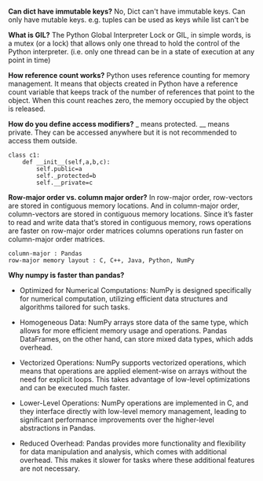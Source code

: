 **Can dict have immutable keys?**
No, Dict can't have immutable keys. Can only have mutable keys.
e.g. tuples can be used as keys while list can't be

**What is GIL?**
The Python Global Interpreter Lock or GIL, in simple words, is a mutex (or a lock) that allows only one thread to hold the control of the Python interpreter.
(i.e. only one thread can be in a state of execution at any point in time)

**How reference count works?**
Python uses reference counting for memory management. 
It means that objects created in Python have a reference count variable that keeps track of the number of references that point to the object. 
When this count reaches zero, the memory occupied by the object is released.

**How do you define access modifiers?**
_ means protected. __ means private.
They can be accessed anywhere but it is not recommended to access them outside.
```
class c1:
    def __init__(self,a,b,c):
        self.public=a
        self._protected=b
        self.__private=c
```
**Row-major order vs. column major order?** In row-major order, row-vectors  are stored in contiguous memory locations. And in column-major order, column-vectors are stored in contiguous memory locations. Since it’s faster to read and write data that’s stored in contiguous memory, rows operations are faster on row-major order matrices columns operations run faster on column-major order matrices.
```
column-major : Pandas 
row-major memory layout : C, C++, Java, Python, NumPy 
```

**Why numpy is faster than pandas?** 

* Optimized for Numerical Computations: NumPy is designed specifically for numerical computation, utilizing efficient data structures and algorithms tailored for such tasks.

* Homogeneous Data: NumPy arrays store data of the same type, which allows for more efficient memory usage and operations. Pandas DataFrames, on the other hand, can store mixed data types, which adds overhead.

* Vectorized Operations: NumPy supports vectorized operations, which means that operations are applied element-wise on arrays without the need for explicit loops. This takes advantage of low-level optimizations and can be executed much faster.

* Lower-Level Operations: NumPy operations are implemented in C, and they interface directly with low-level memory management, leading to significant performance improvements over the higher-level abstractions in Pandas.

* Reduced Overhead: Pandas provides more functionality and flexibility for data manipulation and analysis, which comes with additional overhead. This makes it slower for tasks where these additional features are not necessary.
